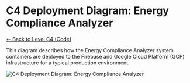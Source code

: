 # C4 Deployment Diagram: Energy Compliance Analyzer

[<- Back to Level C4 (Code)](./index.md)

This diagram describes how the Energy Compliance Analyzer system containers are deployed to the Firebase and Google Cloud Platform (GCP) infrastructure for a typical production environment.

![C4 Deployment Diagram: Energy Compliance Analyzer](http://www.plantuml.com/plantuml/proxy?cache=no&src=https://raw.githubusercontent.com/limazix/energy-compliance-analyzer/main/docs/plantuml/c4-deployment-diagram.iuml)
